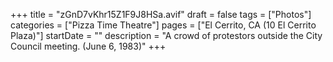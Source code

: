+++
title = "zGnD7vKhr15Z1F9J8HSa.avif"
draft = false
tags = ["Photos"]
categories = ["Pizza Time Theatre"]
pages = ["El Cerrito, CA (10 El Cerrito Plaza)"]
startDate = ""
description = "A crowd of protestors outside the City Council meeting. (June 6, 1983)"
+++
